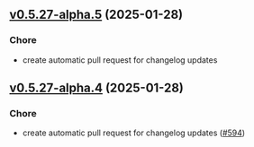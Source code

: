 
<a name="v0.5.27-alpha.5"></a>

## [v0.5.27-alpha.5](https://github.com/openhotel/openhotel/compare/v0.5.27-alpha.4...v0.5.27-alpha.5) (2025-01-28)

### Chore

- create automatic pull request for changelog updates
  
  
<a name="v0.5.27-alpha.4"></a>

## [v0.5.27-alpha.4](https://github.com/openhotel/openhotel/compare/v0.5.27-alpha.3...v0.5.27-alpha.4) (2025-01-28)

### Chore

- create automatic pull request for changelog updates ([#594](https://github.com/openhotel/openhotel/issues/594))
  
  